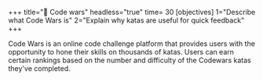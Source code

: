 +++
title="👾 Code wars"
headless="true"
time= 30
[objectives]
    1="Describe what Code Wars is"
    2="Explain why katas are useful for quick feedback"
+++

Code Wars is an online code challenge platform that provides users with the opportunity to hone their skills on thousands of katas. Users can earn certain rankings based on the number and difficulty of the Codewars katas they've completed.

